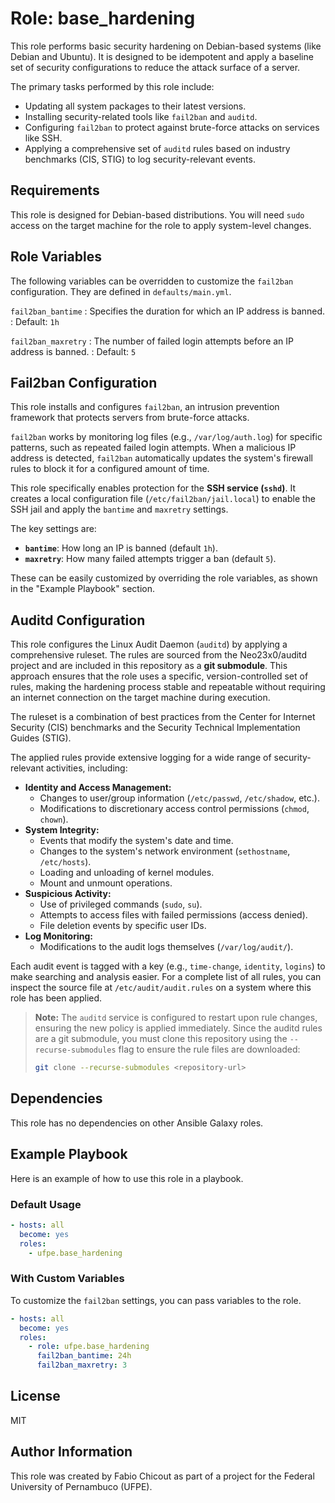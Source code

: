 # Role: base_hardening

This role performs basic security hardening on Debian-based systems (like Debian and Ubuntu). It is designed to be idempotent and apply a baseline set of security configurations to reduce the attack surface of a server.

The primary tasks performed by this role include:
- Updating all system packages to their latest versions.
- Installing security-related tools like `fail2ban` and `auditd`.
- Configuring `fail2ban` to protect against brute-force attacks on services like SSH.
- Applying a comprehensive set of `auditd` rules based on industry benchmarks (CIS, STIG) to log security-relevant events.

Requirements
------------

This role is designed for Debian-based distributions. You will need `sudo` access on the target machine for the role to apply system-level changes.

Role Variables
--------------

The following variables can be overridden to customize the `fail2ban` configuration. They are defined in `defaults/main.yml`.

`fail2ban_bantime`
: Specifies the duration for which an IP address is banned.
: Default: `1h`

`fail2ban_maxretry`
: The number of failed login attempts before an IP address is banned.
: Default: `5`

Fail2ban Configuration
----------------------

This role installs and configures `fail2ban`, an intrusion prevention framework that protects servers from brute-force attacks.

`fail2ban` works by monitoring log files (e.g., `/var/log/auth.log`) for specific patterns, such as repeated failed login attempts. When a malicious IP address is detected, `fail2ban` automatically updates the system's firewall rules to block it for a configured amount of time.

This role specifically enables protection for the **SSH service (`sshd`)**. It creates a local configuration file (`/etc/fail2ban/jail.local`) to enable the SSH jail and apply the `bantime` and `maxretry` settings.

The key settings are:
- **`bantime`**: How long an IP is banned (default `1h`).
- **`maxretry`**: How many failed attempts trigger a ban (default `5`).

These can be easily customized by overriding the role variables, as shown in the "Example Playbook" section.

Auditd Configuration
--------------------

This role configures the Linux Audit Daemon (`auditd`) by applying a comprehensive ruleset. The rules are sourced from the Neo23x0/auditd project and are included in this repository as a **git submodule**. This approach ensures that the role uses a specific, version-controlled set of rules, making the hardening process stable and repeatable without requiring an internet connection on the target machine during execution.

The ruleset is a combination of best practices from the Center for Internet Security (CIS) benchmarks and the Security Technical Implementation Guides (STIG).

The applied rules provide extensive logging for a wide range of security-relevant activities, including:

*   **Identity and Access Management:**
    *   Changes to user/group information (`/etc/passwd`, `/etc/shadow`, etc.).
    *   Modifications to discretionary access control permissions (`chmod`, `chown`).
*   **System Integrity:**
    *   Events that modify the system's date and time.
    *   Changes to the system's network environment (`sethostname`, `/etc/hosts`).
    *   Loading and unloading of kernel modules.
    *   Mount and unmount operations.
*   **Suspicious Activity:**
    *   Use of privileged commands (`sudo`, `su`).
    *   Attempts to access files with failed permissions (access denied).
    *   File deletion events by specific user IDs.
*   **Log Monitoring:**
    *   Modifications to the audit logs themselves (`/var/log/audit/`).

Each audit event is tagged with a key (e.g., `time-change`, `identity`, `logins`) to make searching and analysis easier. For a complete list of all rules, you can inspect the source file at `/etc/audit/audit.rules` on a system where this role has been applied.

> **Note:** The `auditd` service is configured to restart upon rule changes, ensuring the new policy is applied immediately. Since the auditd rules are a git submodule, you must clone this repository using the `--recurse-submodules` flag to ensure the rule files are downloaded:
> ```bash
> git clone --recurse-submodules <repository-url>
> ```

Dependencies
------------

This role has no dependencies on other Ansible Galaxy roles.

Example Playbook
----------------

Here is an example of how to use this role in a playbook.

### Default Usage

```yaml
- hosts: all
  become: yes
  roles:
    - ufpe.base_hardening
```

### With Custom Variables

To customize the `fail2ban` settings, you can pass variables to the role.

```yaml
- hosts: all
  become: yes
  roles:
    - role: ufpe.base_hardening
      fail2ban_bantime: 24h
      fail2ban_maxretry: 3
```

License
-------

MIT

Author Information
------------------
This role was created by Fabio Chicout as part of a project for the Federal University of Pernambuco (UFPE).
